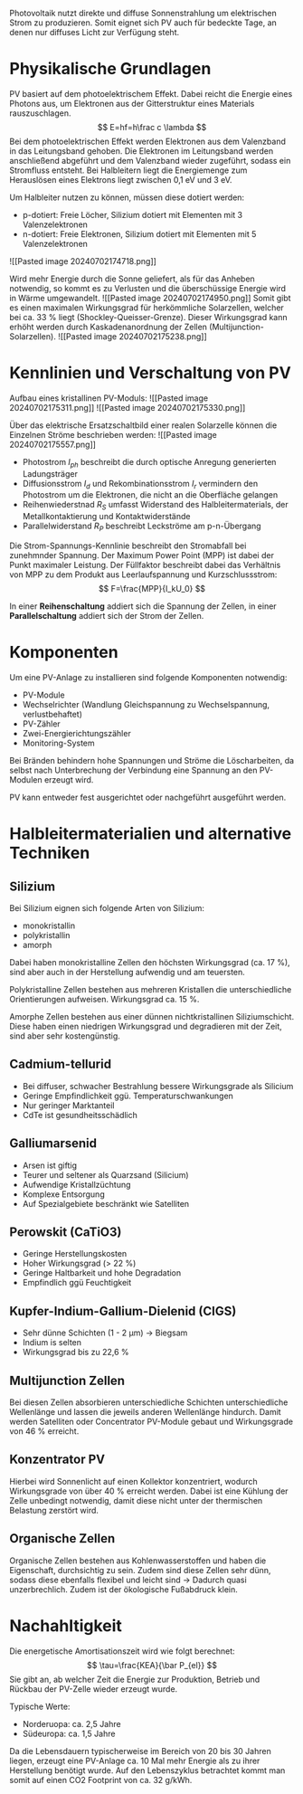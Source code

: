 Photovoltaik nutzt direkte und diffuse Sonnenstrahlung um elektrischen Strom zu produzieren. Somit eignet sich PV auch für bedeckte Tage, an denen nur diffuses Licht zur Verfügung steht.
# Physikalische Grundlagen
PV basiert auf dem photoelektrischem Effekt. Dabei reicht die Energie eines Photons aus, um Elektronen aus der Gitterstruktur eines Materials rauszuschlagen.
$$
E=hf=h\frac c \lambda
$$
Bei dem photoelektrischen Effekt werden Elektronen aus dem Valenzband in das Leitungsband gehoben. Die Elektronen im Leitungsband werden anschließend abgeführt und dem Valenzband wieder zugeführt, sodass ein Stromfluss entsteht. Bei Halbleitern liegt die Energiemenge zum Herauslösen eines Elektrons liegt zwischen 0,1 eV und 3 eV.

Um Halbleiter nutzen zu können, müssen diese dotiert werden:
- p-dotiert: Freie Löcher, Silizium dotiert mit Elementen mit 3 Valenzelektronen
- n-dotiert: Freie Elektronen, Silizium dotiert mit Elementen mit 5 Valenzelektronen

![[Pasted image 20240702174718.png]]

Wird mehr Energie durch die Sonne geliefert, als für das Anheben notwendig, so kommt es zu Verlusten und die überschüssige Energie wird in Wärme umgewandelt.
![[Pasted image 20240702174950.png]]
Somit gibt es einen maximalen Wirkungsgrad für herkömmliche Solarzellen, welcher bei ca. 33 % liegt (Shockley-Queisser-Grenze). Dieser Wirkungsgrad kann erhöht werden durch Kaskadenanordnung der Zellen (Multijunction-Solarzellen).
![[Pasted image 20240702175238.png]]
# Kennlinien und Verschaltung von PV
Aufbau eines kristallinen PV-Moduls:
![[Pasted image 20240702175311.png]]
![[Pasted image 20240702175330.png]]

Über das elektrische Ersatzschaltbild einer realen Solarzelle können die Einzelnen Ströme beschrieben werden:
![[Pasted image 20240702175557.png]]
- Photostrom $I_{ph}$ beschreibt die durch optische Anregung generierten Ladungsträger
- Diffusionsstrom $I_d$ und Rekombinationsstrom $I_r$ vermindern den Photostrom um die Elektronen, die nicht an die Oberfläche gelangen
- Reihenwiederstnad $R_S$ umfasst Widerstand des Halbleitermaterials, der Metallkontaktierung und Kontaktwiderstände
- Parallelwiderstand $R_P$ beschreibt Leckströme am p-n-Übergang

Die Strom-Spannungs-Kennlinie beschreibt den Stromabfall bei zunehmnder Spannung. Der Maximum Power Point (MPP) ist dabei der Punkt maximaler Leistung. Der Füllfaktor beschreibt dabei das Verhältnis von MPP zu dem Produkt aus Leerlaufspannung und Kurzschlussstrom:
$$
F=\frac{MPP}{I_kU_0}
$$

In einer **Reihenschaltung** addiert sich die Spannung der Zellen, in einer **Parallelschaltung** addiert sich der Strom der Zellen.
# Komponenten
Um eine PV-Anlage zu installieren sind folgende Komponenten notwendig:
- PV-Module
- Wechselrichter (Wandlung Gleichspannung zu Wechselspannung, verlustbehaftet)
- PV-Zähler
- Zwei-Energierichtungszähler
- Monitoring-System

Bei Bränden behindern hohe Spannungen und Ströme die Löscharbeiten, da selbst nach Unterbrechung der Verbindung eine Spannung an den PV-Modulen erzeugt wird.

PV kann entweder fest ausgerichtet oder nachgeführt ausgeführt werden.
# Halbleitermaterialien und alternative Techniken
## Silizium
Bei Silizium eignen sich folgende Arten von Silizium:
- monokristallin
- polykristallin
- amorph

Dabei haben monokristalline Zellen den höchsten Wirkungsgrad (ca. 17 %), sind aber auch in der Herstellung aufwendig und am teuersten.

Polykristalline Zellen bestehen aus mehreren Kristallen die unterschiedliche Orientierungen aufweisen. Wirkungsgrad ca. 15 %.

Amorphe Zellen bestehen aus einer dünnen nichtkristallinen Siliziumschicht. Diese haben einen niedrigen Wirkungsgrad und degradieren mit der Zeit, sind aber sehr kostengünstig.
## Cadmium-tellurid
- Bei diffuser, schwacher Bestrahlung bessere Wirkungsgrade als Silicium
- Geringe Empfindlichkeit ggü. Temperaturschwankungen
- Nur geringer Marktanteil
- CdTe ist gesundheitsschädlich
## Galliumarsenid
- Arsen ist giftig
- Teurer und seltener als Quarzsand (Silicium)
- Aufwendige Kristallzüchtung
- Komplexe Entsorgung
- Auf Spezialgebiete beschränkt wie Satelliten
## Perowskit (CaTiO3)
- Geringe Herstellungskosten
- Hoher Wirkungsgrad (> 22 %)
- Geringe Haltbarkeit und hohe Degradation
- Empfindlich ggü Feuchtigkeit
## Kupfer-Indium-Gallium-Dielenid (CIGS)
- Sehr dünne Schichten (1 - 2 µm) -> Biegsam
- Indium is selten
- Wirkungsgrad bis zu 22,6 %
## Multijunction Zellen
Bei diesen Zellen absorbieren unterschiedliche Schichten unterschiedliche Wellenlänge und lassen die jeweils anderen Wellenlänge hindurch. Damit werden Satelliten oder Concentrator PV-Module gebaut und Wirkungsgrade von 46 % erreicht.
## Konzentrator PV
Hierbei wird Sonnenlicht auf einen Kollektor konzentriert, wodurch Wirkungsgrade von über 40 % erreicht werden. Dabei ist eine Kühlung der Zelle unbedingt notwendig, damit diese nicht unter der thermischen Belastung zerstört wird.
## Organische Zellen
Organische Zellen bestehen aus Kohlenwasserstoffen und haben die Eigenschaft, durchsichtig zu sein. Zudem sind diese Zellen sehr dünn, sodass diese ebenfalls flexibel und leicht sind -> Dadurch quasi unzerbrechlich. Zudem ist der ökologische Fußabdruck klein.
# Nachahltigkeit
Die energetische Amortisationszeit wird wie folgt berechnet:
$$
\tau=\frac{KEA}{\bar P_{el}}
$$
Sie gibt an, ab welcher Zeit die Energie zur Produktion, Betrieb und Rückbau der PV-Zelle wieder erzeugt wurde.

Typische Werte:
- Norderuopa: ca. 2,5 Jahre
- Südeuropa: ca. 1,5 Jahre

Da die Lebensdauern typischerweise im Bereich von 20 bis 30 Jahren liegen, erzeugt eine PV-Anlage ca. 10 Mal mehr Energie als zu ihrer Herstellung benötigt wurde. Auf den Lebenszyklus betrachtet kommt man somit auf einen CO2 Footprint von ca. 32 g/kWh.